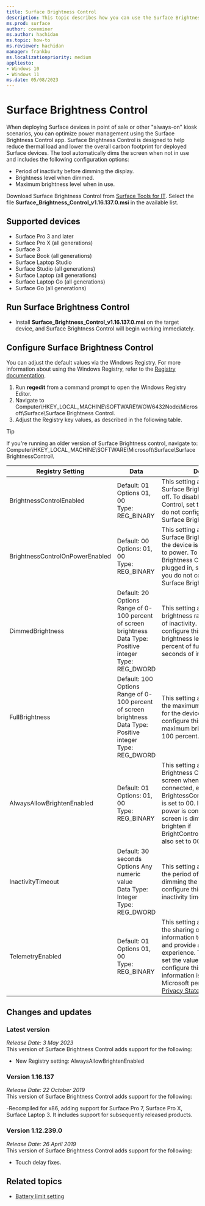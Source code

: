 ```yaml
---
title: Surface Brightness Control
description: This topic describes how you can use the Surface Brightness Control app to manage display brightness in point-of-sale and kiosk scenarios.
ms.prod: surface
author: coveminer
ms.author: hachidan
ms.topic: how-to
ms.reviewer: hachidan
manager: frankbu
ms.localizationpriority: medium
appliesto:
- Windows 10
- Windows 11
ms.date: 05/08/2023
---
```


# Surface Brightness Control

When deploying Surface devices in point of sale or other "always-on"
kiosk scenarios, you can optimize power management using the Surface Brightness Control app. Surface Brightness Control is designed to help reduce thermal load and lower the overall carbon footprint for deployed Surface devices. The tool automatically dims the screen when not in use and includes the following configuration options:

- Period of inactivity before dimming the display.
- Brightness level when dimmed.
- Maximum brightness level when in use.

Download Surface Brightness Control from [Surface Tools for IT](https://www.microsoft.com/download/details.aspx?id=46703). Select the file **Surface_Brightness_Control_v1.16.137.0.msi** in the available list.

## Supported devices

- Surface Pro 3 and later
- Surface Pro X (all generations)
- Surface 3
- Surface Book (all generations)
- Surface Laptop Studio
- Surface Studio (all generations)
- Surface Laptop (all generations)
- Surface Laptop Go (all generations)
- Surface Go (all generations)

## Run Surface Brightness Control

- Install **Surface_Brightness_Control_v1.16.137.0.msi** on the target device, and Surface Brightness Control will begin working immediately.

## Configure Surface Brightness Control

You can adjust the default values via the Windows Registry. For more
information about using the Windows Registry, refer to the [Registry
documentation](/windows/desktop/sysinfo/registry).

1. Run **regedit** from a command prompt to open the Windows Registry Editor.
2. Navigate to Computer\HKEY\_LOCAL\_MACHINE\SOFTWARE\WOW6432Node\Microsoft\Surface\Surface Brightness Control.
3. Adjust the Registry key values, as described in the following table.

> [!TIP]
> If you're running an older version of Surface Brightness control, navigate to: Computer\HKEY\_LOCAL\_MACHINE\SOFTWARE\Microsoft\Surface\SurfaceBrightnessControl\

| Registry Setting | Data| Description  
|-----------|------------|---------------
| BrightnessControlEnabled  |  Default: 01  <br> Options 01, 00 <br> Type: REG_BINARY |  This setting allows you to turn Surface Brightness Control on or off. To disable Surface Brightness Control, set the value to 00. If you do not configure this setting, Surface Brightness Control is on. |
| BrightnessControlOnPowerEnabled| Default: 00 <br> Options: 01, 00 <br> Type: REG_BINARY | This setting allows you to turn off Surface Brightness Control when the device is directly connected to power. To disable Surface Brightness Control when power is plugged in, set the value to 00. If you do not configure this setting, Surface Brightness Control is off. |
| DimmedBrightness   | Default: 20  <br>Options Range of 0-100 percent of screen brightness <br> Data Type: Positive integer <br> Type: REG_DWORD | This setting allows you to manage brightness range during periods of inactivity. If you do not configure this setting, the brightness level will drop to 20 percent of full brightness after 30 seconds of inactivity. |
FullBrightness   | Default: 100  <br>Options Range of 0-100 percent of screen brightness <br> Data Type: Positive integer <br> Type: REG_DWORD  | This setting allows you to manage the maximum brightness range for the device. If you do not configure this setting, the maximum brightness range is 100 percent.|  
|AlwaysAllowBrightenEnabled| Default: 01 <br> Options: 01, 00 <br> Type: REG_BINARY | This setting allows Surface Brightness Control to brighten the screen when AC power is connected, even if BrightessControlOnPowerEnabled is set to 00.  If you disable this, if power is connected while the screen is dimmed, it will not brighten if BrightControlOnPowerEnabled is also set to 00.|
| InactivityTimeout| Default: 30 seconds <br>Options Any numeric value  <br>Data Type: Integer  <br> Type: REG_DWORD | This setting allows you to manage the period of inactivity before dimming the device. If you do not configure this setting, the inactivity timeout is 30 seconds.|
| TelemetryEnabled | Default: 01 <br>Options 01, 00 <br> Type: REG_BINARY  | This setting allows you to manage the sharing of app usage information to improve software and provide a better user experience. To disable telemetry, set the value to 00. If you do not configure this setting, telemetry information is shared with Microsoft per the [Microsoft Privacy Statement](https://privacy.microsoft.com/privacystatement). |

## Changes and updates

### Latest version

*Release Date: 3 May 2023*<br>
This version of Surface Brightness Control adds support for the following:

- New Registry setting: AlwaysAllowBrightenEnabled

### Version 1.16.137<br>

*Release Date: 22 October 2019*<br>
This version of Surface Brightness Control adds support for the following:

-Recompiled for x86, adding support for Surface Pro 7, Surface Pro X,  Surface Laptop 3. It includes support for subsequently released products.

### Version 1.12.239.0

*Release Date: 26 April 2019*<br>
This version of Surface Brightness Control adds support for the following:

- Touch delay fixes.

## Related topics

- [Battery limit setting](battery-limit.md)
